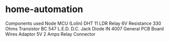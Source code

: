 # home-automation
Components used Node MCU (Lolin) DHT 11  LDR  Relay 6V  Resistance 330 Ohms Transistor  BC 547 L.E.D. D.C. Jack Diode IN 4007 General PCB Board Wires Adaptor 5V 2 Amps Relay Connector
